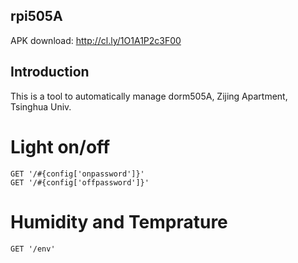 ## rpi505A

APK download: http://cl.ly/1O1A1P2c3F00

## Introduction

This is a tool to automatically manage dorm505A, Zijing Apartment, Tsinghua Univ.


# Light on/off
	GET '/#{config['onpassword']}'
	GET '/#{config['offpassword']}'

# Humidity and Temprature
	GET '/env'
